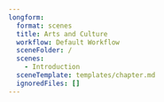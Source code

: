 ```yaml
---
longform:
  format: scenes
  title: Arts and Culture
  workflow: Default Workflow
  sceneFolder: /
  scenes:
    - Introduction
  sceneTemplate: templates/chapter.md
  ignoredFiles: []
---
```


